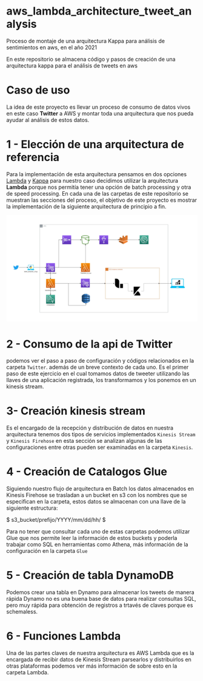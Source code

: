 # aws_lambda_architecture_tweet_analysis
Proceso de montaje de una arquitectura Kappa para análisis de sentimientos en aws, en el año 2021

En este repositorio se almacena código y pasos de creación de una arquitectura kappa para el análisis de tweets en aws

# Caso de uso

La idea de este proyecto es llevar un proceso de consumo de datos vivos en este caso **Twitter** a AWS y montar toda una arquitectura que nos pueda ayudar al análisis de estos datos.

# 1 - Elección de una arquitectura de referencia

Para la implementación de esta arquitectura pensamos en dos opciones [Lambda](https://databricks.com/glossary/lambda-architecture) y [Kappa](https://hazelcast.com/glossary/kappa-architecture/) para nuestro caso decidimos utilizar la arquitectura **Lambda** porque nos permitía tener una opción de batch processing y otra de speed processing. En cada una de las carpetas de este repositorio se muestran las secciones del proceso, el objetivo de este proyecto es mostrar la implementación de la siguiente arquitectura de principio a fin.

![developer portal](./Imagenes/complete_architecture.JPG "Developer Portal Twitter")

# 2 - Consumo de la api de Twitter
podemos ver el paso a paso de configuración y códigos relacionados en la carpeta `Twitter`. además de un breve contexto de cada uno. Es el primer paso de este ejercicio en el cual tomamos datos de tweeter utilizando las llaves de una aplicación registrada, los transformamos y los ponemos en un kinesis stream.

# 3- Creación kinesis stream
Es el encargado de la recepción y distribución de datos en nuestra arquitectura tenemos dos tipos de servicios implementados `Kinesis Stream` y `Kinesis Firehose` en esta sección se analizan algunas de las configuraciones entre otras pueden ser examinadas en la carpeta `Kinesis`.

# 4 - Creación de Catalogos Glue
Siguiendo nuestro flujo de arquitectura en Batch los datos almacenados en Kinesis Firehose se trasladan a un bucket en s3 con los nombres que se especifican en la carpeta, estos datos se almacenan con una llave de la siguiente estructura:

$ s3_bucket/prefijo/YYYY/mm/dd/hh/ $

Para no tener que consultar cada uno de estas carpetas podemos utilizar Glue que nos permite leer la información de estos buckets y poderla trabajar como SQL en herramientas como Athena, más información de la configuración en la carpeta `Glue`

# 5 - Creación de tabla DynamoDB

Podemos crear una tabla en Dynamo para almacenar los tweets de manera rápida Dynamo no es una buena base de datos para realizar consultas SQL, pero muy rápida para obtención de registros a trtavés de claves porque es schemaless.

# 6 - Funciones Lambda
Una de las partes claves de nuestra arquitectura es AWS Lambda que es la encargada de recibir datos de Kinesis Stream parsearlos y distribuirlos en otras plataformas podemos ver más información de sobre esto en la carpeta Lambda.

